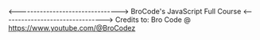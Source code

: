 <-------------------------------->
BroCode's JavaScript Full Course 
<-------------------------------->
Credits to: Bro Code @ https://www.youtube.com/@BroCodez